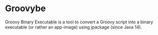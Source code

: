# Groovybe
Groovy Binary Executable is a tool to convert a Groovy script into a binary executable 
(or rather an app-image) using jpackage (since Java 14).

